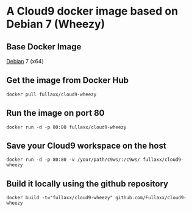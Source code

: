 # A Cloud9 docker image based on Debian 7 (Wheezy)

## Base Docker Image
[Debian](https://hub.docker.com/_/debian) 7 (x64)

## Get the image from Docker Hub
```
docker pull fullaxx/cloud9-wheezy
```

## Run the image on port 80
```
docker run -d -p 80:80 fullaxx/cloud9-wheezy
```

## Save your Cloud9 workspace on the host
```
docker run -d -p 80:80 -v /your/path/c9ws/:/c9ws/ fullaxx/cloud9-wheezy
```

## Build it locally using the github repository
```
docker build -t="fullaxx/cloud9-wheezy" github.com/Fullaxx/cloud9-wheezy
```
